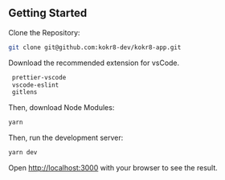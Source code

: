 ## Getting Started

Clone the Repository:

```bash
git clone git@github.com:kokr8-dev/kokr8-app.git
```

Download the recommended extension for vsCode.

```bash
 prettier-vscode
 vscode-eslint
 gitlens
```

Then, download Node Modules:

```bash
yarn
```

Then, run the development server:

```bash
yarn dev
```

Open [http://localhost:3000](http://localhost:3000) with your browser to see the result.
<br>
<br>
<br>

